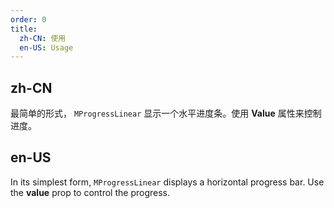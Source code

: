 ```yaml
---
order: 0
title:
  zh-CN: 使用
  en-US: Usage
---
```


## zh-CN

最简单的形式， `MProgressLinear` 显示一个水平进度条。使用 **Value** 属性来控制进度。

## en-US

In its simplest form, `MProgressLinear` displays a horizontal progress bar. Use the **value** prop to control the progress.

